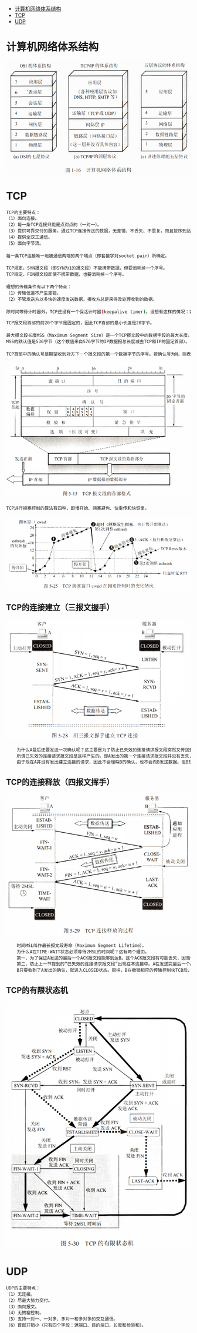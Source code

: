 - [计算机网络体系结构](#计算机网络体系结构)
- [TCP](#TCP)
- [UDP](#UDP)

# 计算机网络体系结构
![](/images/network_6.png)
# TCP
```sh
TCP的主要特点：
（1）面向连接。
（2）每一条TCP连接只能是点对点的（一对一）。
（3）提供可靠交付的服务。通过TCP连接传送的数据，无差错、不丢失、不重复，而且按序到达。
（4）提供全双工通信。
（5）面向字节流。

每一条TCP连接唯一地被通信两端的两个端点（即套接字对socket pair）所确定。

TCP规定，SYN报文段（即SYN为1的报文段）不能携带数据，但要消耗掉一个序号。
TCP规定，FIN报文段即使不携带数据，也要消耗掉一个序号。

理想的传输条件有以下两个特点：
（1）传输信道不产生差错。
（2）不管发送方以多快的速度发送数据，接收方总是来得及处理收到的数据。

除时间等待计时器外，TCP还设有一个保活计时器(keepalive timer)。设想有这样的情况：客户已主动与服务器建立了TCP连接。但后来客户端的主机突然出故障。显然，服务器以后就不能再收到客户发来的数据。因此，应当有措施使服务器不要再白白等待下去。这就是使用保活计时器。服务器每收到一次客户的数据，就重新设置保活计时器，时间的设置通常是两小时。若两小时没有收到客户的数据，服务器就发送一个探测报文段，以后则每隔75秒钟发送一次。若一连发送1O个探测报文段后仍无客户的响应，服务器就认为客户端出了故障，接着就关闭这个连接。
```

```sh
TCP报文段首部的前20个字节是固定的，因此TCP首部的最小长度是20字节。

最大报文段长度MSS（Maximum Segment Size）是一个TCP报文段中的数据字段的最大长度。
MSS的默认值是536字节（这个数值来自576字节的IP数据报总长度减去TCP和IP的固定首部）。

TCP首部中的确认号是期望收到对方下一个报文段的第一个数据字节的序号。若确认号为N，则表明：到序号N-1为止的所有数据都已正确收到。
```
![](/images/network_1.png)
```sh
TCP进行拥塞控制的算法有四种，即慢开始、拥塞避免、快重传和快恢复。
```
![](/images/network_2.png)
## TCP的连接建立（三报文握手）
![](/images/network_3.png)
```sh
	为什么A最后还要发送一次确认呢？这主要是为了防止已失效的连接请求报文段突然又传送到了B，因而产生错误。
	所谓已失效的连接请求报文段是这样产生的。即A发出的第一个连接请求报文段并没有丢失，而是在某些网络节点长时间滞留了，以致延误到连接释放以后的某个时间才到达B。本来这是一个早已失效的报文段。但B收到此失效的连接请求报文段后，就误认为是A又发出一次新的连接请求。于是就向A发出确认报文段，同意建立连接。假定不采用报文握手，那么只要B发出确认，新的连接就建立了。
	由于现在A并没有发出建立连接的请求，因此不会理睬B的确认，也不会向B发送数据。但B却以为新的运输连接已经建立了，并一直等待A发来数据。B的许多资源就这样白白浪费了。
```
## TCP的连接释放（四报文挥手）
![](/images/network_4.png)
```sh
	时间MSL叫作最长报文段寿命（Maximum Segment Lifetime）。
	为什么A在TIME-WAIT状态必须等待2MSL的时间呢？这有两个理由。
	第一，为了保证A发送的最后一个ACK报文段能够到达B。这个ACK报文段有可能丢失，因而使处在LAST-ACK状态的B收不到对已发送的FIN+ACK报文段的确认。B会超时重传这个FIN+ACK报文段，而A就能在2MSL时间内收到这个重传的FIN+ACK报文段。接着A重传一次确认，重新启动2MSL计时器。最后，A和B都正常进入到CLOSED状态。如果A在TIME-WAIT状态不等待一段时间，而是在发送完ACK报文段后立即释放连接，那么就无法收到B重传的FIN+ACK报文段，因而也不会再发送一次确认报文段。这样，B就无法按照正常步骤进入CLOSED状态。
	第二，防止上一节提到的“已失效的连接请求报文段”出现在本连接中。A在发送完最后一个ACK报文段后，再经过时间2MSL，就可以使本连接持续的时间内所产生的所有报文段都从网络中消失。这样就可以使下一个新的连接中不会出现这种旧的连接请求报文段。
	B只要收到了A发出的确认，就进入CLOSED状态。同样，B在撤销相应的传输控制块TCB后，就结束了这次的TCP连接。我们注意到，B结束TCP连接的时间要比A早一些。
```
## TCP的有限状态机
![](/images/network_5.png)
# UDP
```sh
UDP的主要特点：
（1）无连接。
（2）尽最大努力交付。
（3）面向报文。
（4）无拥塞控制。
（5）支持一对一、一对多、多对一和多对多的交互通信。
（6）首部开销小（只有四个字段：源端口、目的端口、长度和检验和）。
```
